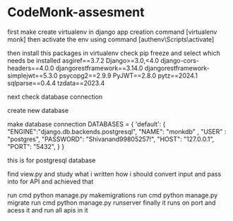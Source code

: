 # CodeMonk-assesment
first make create virtualenv in django app 
creation command [virtualenv monk]
then activate the env
using command [authenv\Scripts\activate]

then install this packages in virtualenv
check pip freeze
and select which needs be installed
asgiref==3.7.2
Django>=3.0,<4.0
django-cors-headers==4.0.0
djangorestframework==3.14.0
djangorestframework-simplejwt==5.3.0
psycopg2==2.9.9
PyJWT==2.8.0
pytz==2024.1
sqlparse==0.4.4
tzdata==2023.4

next check database connection 

create new database 

make database connection 
DATABASES = {
    'default': {
        "ENGINE":"django.db.backends.postgresql",
        "NAME": "monkdb" ,
        "USER" : "postgres",
        "PASSWORD": "Shivanand99805257!",
        "HOST": "127.0.0.1",
        "PORT": "5432",
     }
 }

this is for postgresql database

find view.py and study what i written how i should convert input and pass into for API and achieved that


run cmd python manage.py makemigrations
run cmd python manage.py migrate
run cmd python manage.py runserver
finally it runs on port and acess it and run all apis in it
